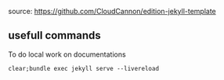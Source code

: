 source: https://github.com/CloudCannon/edition-jekyll-template

## usefull commands

To do local work on documentations
```
clear;bundle exec jekyll serve --livereload
```